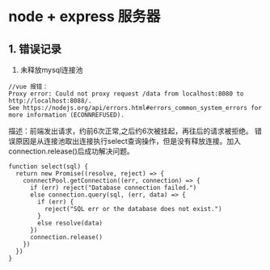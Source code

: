 # node + express 服务器
## 1. 错误记录
1. 未释放mysql连接池
```nodejs
//vue 报错：
Proxy error: Could not proxy request /data from localhost:8080 to http://localhost:8088/.
See https://nodejs.org/api/errors.html#errors_common_system_errors for more information (ECONNREFUSED).
```
描述：前端发出请求，约前6次正常,之后约6次被挂起，再往后的请求被拒绝。
错误原因是从连接池取出连接执行select查询操作，但是没有释放连接。加入connection.release()后成功解决问题。
```nodejs
function select(sql) {
  return new Promise((resolve, reject) => {
    connnectPool.getConnection((err, connection) => {
      if (err) reject("Database connection failed.")
      else connection.query(sql, (err, data) => {
        if (err) {
          reject("SQL err or the database does not exist.")
        }
        else resolve(data)
      })
      connection.release()
    })
  })
}
```